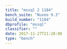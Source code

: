 ```yaml
---
title: "mssql 2 1184"
bench_suite: "Nuxeo 9.3"
build_number: "1184"
dbprofile: "mssql"
classifier: ""
date: 2017-11-27T21:28:08
type: "bench"
---
```

